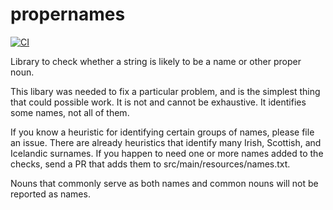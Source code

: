 # propernames

[![CI](https://github.com/elharo/propernames/actions/workflows/ci.yml/badge.svg)](https://github.com/elharo/propernames/actions/workflows/ci.yml)

Library to check whether a string is likely to be a name or other proper noun.

This libary was needed to fix a particular problem, and is the simplest thing
that could possible work. It is not and cannot be exhaustive.
It identifies some names, not all of them. 

If you know a heuristic for identifying certain groups of names, please file an issue.
There are already heuristics that identify many Irish, Scottish, and Icelandic surnames.
If you happen to need one or more names added to the checks, send a PR that adds them to
src/main/resources/names.txt.

Nouns that commonly serve as both names and common nouns will not be reported as names. 
